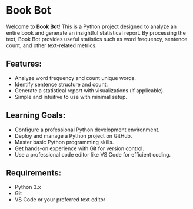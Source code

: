 # Book Bot

Welcome to **Book Bot**! This is a Python project designed to analyze an entire book and generate an insightful statistical report. By processing the text, Book Bot provides useful statistics such as word frequency, sentence count, and other text-related metrics.

## Features:
- Analyze word frequency and count unique words.
- Identify sentence structure and count.
- Generate a statistical report with visualizations (if applicable).
- Simple and intuitive to use with minimal setup.

## Learning Goals:
- Configure a professional Python development environment.
- Deploy and manage a Python project on GitHub.
- Master basic Python programming skills.
- Get hands-on experience with Git for version control.
- Use a professional code editor like VS Code for efficient coding.

## Requirements:
- Python 3.x
- Git
- VS Code or your preferred text editor